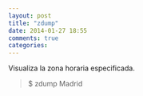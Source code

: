 ```yaml
---
layout: post
title: "zdump"
date: 2014-01-27 18:55
comments: true
categories: 
---
```

Visualiza la zona horaria especificada.

>$ zdump Madrid

